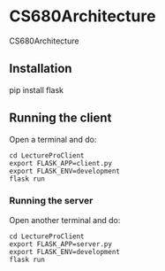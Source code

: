 # CS680Architecture
CS680Architecture

## Installation

pip install flask

## Running the client

Open a terminal and do:

```
cd LectureProClient
export FLASK_APP=client.py
export FLASK_ENV=development
flask run
```

### Running the server


Open another terminal and do:

```
cd LectureProClient
export FLASK_APP=server.py
export FLASK_ENV=development
flask run
```
